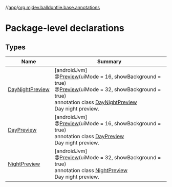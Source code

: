 //[app](../../index.md)/[org.mjdev.balldontlie.base.annotations](index.md)

# Package-level declarations

## Types

| Name | Summary |
|---|---|
| [DayNightPreview](-day-night-preview/index.md) | [androidJvm]<br>@[Preview](https://developer.android.com/reference/kotlin/androidx/compose/ui/tooling/preview/Preview.html)(uiMode = 16, showBackground = true)<br>@[Preview](https://developer.android.com/reference/kotlin/androidx/compose/ui/tooling/preview/Preview.html)(uiMode = 32, showBackground = true)<br>annotation class [DayNightPreview](-day-night-preview/index.md)<br>Day night preview. |
| [DayPreview](-day-preview/index.md) | [androidJvm]<br>@[Preview](https://developer.android.com/reference/kotlin/androidx/compose/ui/tooling/preview/Preview.html)(uiMode = 16, showBackground = true)<br>annotation class [DayPreview](-day-preview/index.md)<br>Day night preview. |
| [NightPreview](-night-preview/index.md) | [androidJvm]<br>@[Preview](https://developer.android.com/reference/kotlin/androidx/compose/ui/tooling/preview/Preview.html)(uiMode = 32, showBackground = true)<br>annotation class [NightPreview](-night-preview/index.md)<br>Day night preview. |
